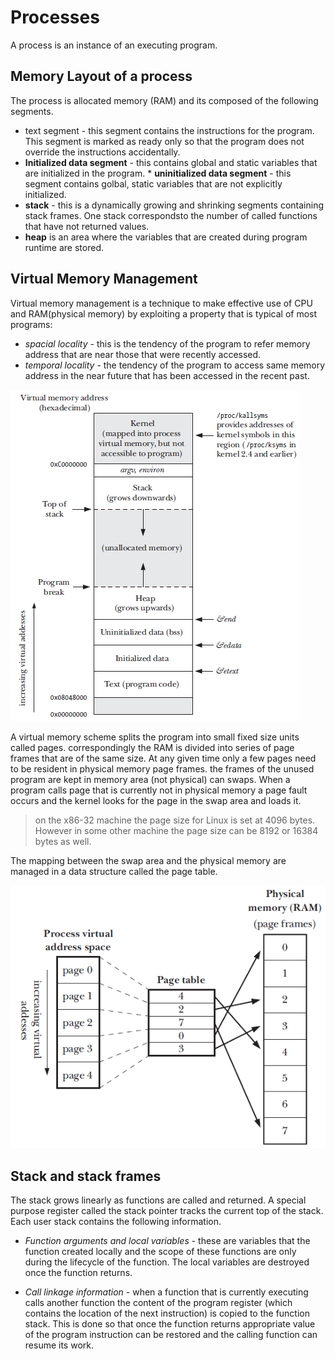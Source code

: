 # Processes 

A process is an instance of an executing program. 

## Memory Layout of a process 
The process is allocated memory (RAM) and its composed of the following segments. 

* text segment - this segment contains the instructions for the program. This segment is marked as ready only so that the program does not override the instructions accidentally.
*  **Initialized data segment** - this contains global and static variables that are initialized in the program. *  **uninitialized data segment** - this segment contains golbal, static variables that are not explicitly initialized. 
* **stack** - this is a dynamically growing and shrinking segments containing stack frames. One stack correspondsto the number of called functions that have not returned values. 
* **heap** is an area where the variables that are created during program runtime are stored. 

## Virtual Memory Management 
Virtual memory management is a technique to make effective use of CPU and RAM(physical memory) by exploiting a property that is typical of most programs: 

* *spacial locality* - this is the tendency of the program to refer memory address that are near those that were recently accessed. 
* *temporal locality* - the tendency of the program to access same memory address in the near future that has been accessed in the recent past. 

![virtual memory layout](images/vmemory-layout.png)

A virtual memory scheme splits the program into small fixed size units called pages. correspondingly the RAM is divided into series of page frames that are of the same size. At any given time only a few pages need to be resident in physical memory page frames. the frames of the unused program are kept in memory area (not physical) can swaps. When a program calls page that is currently not in physical memory a page fault occurs and the kernel looks for the page in the swap area and loads it. 

> on the x86-32 machine the page size for Linux is set at 4096 bytes. However in some other machine the page size can be 8192 or 16384 bytes as well.

The mapping between the swap area and the physical memory are managed in a data structure called the page table. 

![page table](images/page-table.png) 

## Stack and stack frames 
The stack grows linearly as functions are called and returned. A special purpose register called the stack pointer tracks the current top of the stack. Each user stack contains the following information. 

* *Function arguments and local variables* - these are variables that the function created locally and the scope of these functions are only during the lifecycle of the function. The local variables are destroyed once the function returns. 

* *Call linkage information* - when a function that is currently executing calls another function the content of the program register (which contains the location of the next instruction) is copied to the function stack. This is done so that once the function returns appropriate value of the program instruction can be restored and the calling function can resume its work. 

 
